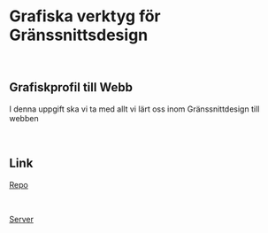 # Grafiska verktyg för Gränssnittsdesign

<br>

## Grafiskprofil till Webb

I denna uppgift ska vi ta med allt vi lärt oss inom Gränssnittdesign till webben

<br>

## Link

[Repo](https://github.com/empafrontend/whacko-taco.git)

<br>

[Server](https://empafrontend.github.io/whacko-taco/)
